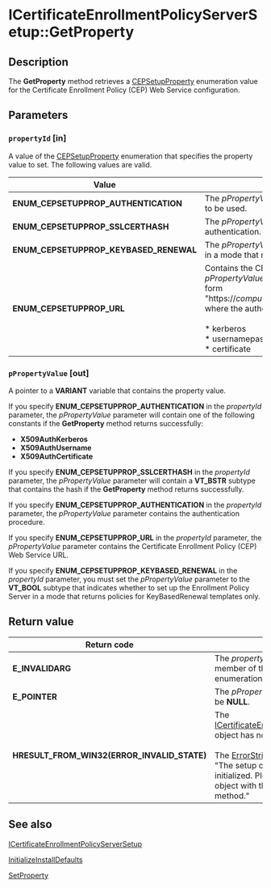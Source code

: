 # ICertificateEnrollmentPolicyServerSetup::GetProperty

## Description

The **GetProperty** method retrieves a [CEPSetupProperty](https://learn.microsoft.com/windows/win32/api/casetup/ne-casetup-cepsetupproperty) enumeration value for the Certificate Enrollment Policy (CEP) Web Service configuration.

## Parameters

### `propertyId` [in]

A value of the [CEPSetupProperty](https://learn.microsoft.com/windows/win32/api/casetup/ne-casetup-cepsetupproperty) enumeration that specifies the property value to set. The following values are valid.

| Value | Description |
| --- | --- |
| **ENUM_CEPSETUPPROP_AUTHENTICATION** | The *pPropertyValue* parameter contains a value that identifies the type of authentication to be used. |
| **ENUM_CEPSETUPPROP_SSLCERTHASH** | The *pPropertyValue* parameter contains a hash of the certificate, if any, used during authentication. |
| **ENUM_CEPSETUPPROP_KEYBASED_RENEWAL** | The *pPropertyValue* parameter specifies whether to set up the Enrollment Policy Server in a mode that returns policies for KeyBasedRenewal templates only. |
| **ENUM_CEPSETUPPROP_URL** | Contains the CEP service URL. If the **GetProperty** method returns successfully, the *pPropertyValue* argument will contain a **VT_BSTR** subtype that contains a URL of the form "https://*computerDNSname*/ADPolicyProvider_cep_*AuthenticationType*/service.svc/cep" where the authentication type can be one of the following:<br><br>* kerberos<br>* usernamepassword<br>* certificate |

### `pPropertyValue` [out]

A pointer to a **VARIANT** variable that contains the property value.

If you specify **ENUM_CEPSETUPPROP_AUTHENTICATION** in the *propertyId* parameter, the *pPropertyValue* parameter will contain one of the following constants if the **GetProperty** method returns successfully:

* **X509AuthKerberos**
* **X509AuthUsername**
* **X509AuthCertificate**

If you specify **ENUM_CEPSETUPPROP_SSLCERTHASH** in the *propertyId* parameter, the *pPropertyValue* parameter will contain a **VT_BSTR** subtype that contains the hash if the **GetProperty** method returns successfully.

If you specify **ENUM_CEPSETUPPROP_AUTHENTICATION** in the *propertyId* parameter, the *pPropertyValue* parameter contains the authentication procedure.

If you specify **ENUM_CEPSETUPPROP_URL** in the *propertyId* parameter, the *pPropertyValue* parameter contains the Certificate Enrollment Policy (CEP) Web Service URL.

If you specify **ENUM_CEPSETUPPROP_KEYBASED_RENEWAL** in the *propertyId* parameter, you must set the *pPropertyValue* parameter to the **VT_BOOL** subtype that indicates whether to set up the Enrollment Policy Server in a mode that returns policies for KeyBasedRenewal templates only.

## Return value

| Return code | Description |
| --- | --- |
| **E_INVALIDARG** | The *propertyId* argument is not a member of the [CEPSetupProperty](https://learn.microsoft.com/windows/win32/api/casetup/ne-casetup-cepsetupproperty) enumeration type. |
| **E_POINTER** | The *pPropertyValue* parameter cannot be **NULL**. |
| **HRESULT_FROM_WIN32(ERROR_INVALID_STATE)** | The [ICertificateEnrollmentPolicyServerSetup](https://learn.microsoft.com/windows/desktop/api/casetup/nn-casetup-icertificateenrollmentpolicyserversetup) object has not been initialized.<br><br>The [ErrorString](https://learn.microsoft.com/windows/desktop/api/casetup/nf-casetup-icertificateenrollmentpolicyserversetup-get_errorstring) property value is set to "The setup object has not been initialized. Please initialize the setup object with the InitializeInstallDefaults method." |

## See also

[ICertificateEnrollmentPolicyServerSetup](https://learn.microsoft.com/windows/desktop/api/casetup/nn-casetup-icertificateenrollmentpolicyserversetup)

[InitializeInstallDefaults](https://learn.microsoft.com/windows/desktop/api/casetup/nf-casetup-icertificateenrollmentpolicyserversetup-initializeinstalldefaults)

[SetProperty](https://learn.microsoft.com/windows/desktop/api/casetup/nf-casetup-icertificateenrollmentpolicyserversetup-setproperty)
